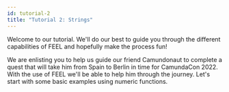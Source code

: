 ```yaml
---
id: tutorial-2
title: "Tutorial 2: Strings"
---
```


Welcome to our tutorial. We'll do our best to guide you through the different capabilities of FEEL and hopefully make the process fun!

We are enlisting you to help us guide our friend Camundonaut to complete a quest that will take him from Spain to Berlin in time for CamundaCon 2022.
With the use of FEEL we'll be able to help him through the journey. Let's start with some basic examples using numeric functions.
